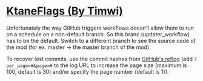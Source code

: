 # [KtaneFlags (By Timwi)](https://github.com/Timwi/KtaneFlags)

Unfortunately the way GitHub triggers workflows doesn't allow them to run on a schedule on a non-default branch. So this branc (updater_workflow) has to be the default. Switch to a different branch to see the source code of the mod (for ex. master -> the master branch of the mod)

To recover lost commits, use the commit hashes from [GitHub's reflog](https://api.github.com/repos/KtaneModules/KtaneFlags-Timwi/events) (add `?per_page=#&page=#` to the log URL to increase the page size (maximum is 100, default is 30) and/or specify the page number (default is 1)).
